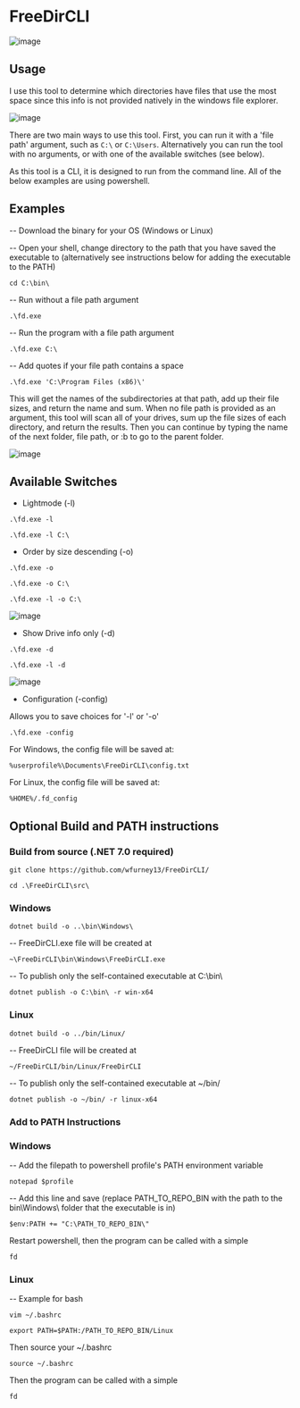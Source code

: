 <h1>FreeDirCLI</h1>

![image](/screenshots/regular.png)

<h2>Usage</h2>

I use this tool to determine which directories have files that use the most space since this info is not provided natively in the windows file explorer.

![image](https://i.ibb.co/T4jZDQv/Screenshot-2024-01-11-174203.png)

There are two main ways to use this tool. First, you can run it with a 'file path' argument, such as `C:\` or `C:\Users`. Alternatively you can run the tool with no arguments, or with one of the available switches (see below).

As this tool is a CLI, it is designed to run from the command line. All of the below examples are using powershell.

<h2>Examples</h2>

-- Download the binary for your OS (Windows or Linux)

-- Open your shell, change directory to the path that you have saved the executable to (alternatively see instructions below for adding the executable to the PATH)

`cd C:\bin\`

-- Run without a file path argument

`.\fd.exe`

-- Run the program with a file path argument

`.\fd.exe C:\`

-- Add quotes if your file path contains a space

`.\fd.exe 'C:\Program Files (x86)\'`

This will get the names of the subdirectories at that path, add up their file sizes, and return the name and sum. When no file path is provided as an argument, this tool will scan all of your drives, sum up the file sizes of each directory, and return the results. Then you can continue by typing the name of the next folder, file path, or :b to go to the parent folder.

![image](/screenshots/nextfolder.png)

<h2>Available Switches</h2>

* Lightmode (-l)

`.\fd.exe -l`

`.\fd.exe -l C:\`

* Order by size descending (-o)

`.\fd.exe -o`

`.\fd.exe -o C:\`

`.\fd.exe -l -o C:\`

![image](/screenshots/orderedlightmode.png)

* Show Drive info only (-d)

`.\fd.exe -d`

`.\fd.exe -l -d`

![image](/screenshots/drives.png)

* Configuration (-config)

Allows you to save choices for '-l' or '-o'

`.\fd.exe -config`

For Windows, the config file will be saved at:

`%userprofile%\Documents\FreeDirCLI\config.txt`

For Linux, the config file will be saved at:

`%HOME%/.fd_config`

<h2>Optional Build and PATH instructions</h2>

<h3>Build from source (.NET 7.0 required)</h3>

`git clone https://github.com/wfurney13/FreeDirCLI/`

`cd .\FreeDirCLI\src\`

<h3>Windows</h3>

`dotnet build -o ..\bin\Windows\`

-- FreeDirCLI.exe file will be created at 

`~\FreeDirCLI\bin\Windows\FreeDirCLI.exe`

-- To publish only the self-contained executable at C:\bin\

`dotnet publish -o C:\bin\ -r win-x64`

<h3>Linux</h3>

`dotnet build -o ../bin/Linux/`

-- FreeDirCLI file will be created at 

`~/FreeDirCLI/bin/Linux/FreeDirCLI`

-- To publish only the self-contained executable at ~/bin/

`dotnet publish -o ~/bin/ -r linux-x64`


<h3>Add to PATH Instructions</h3>

<h3>Windows</h3>

-- Add the filepath to powershell profile's PATH environment variable

`notepad $profile`

-- Add this line and save (replace PATH_TO_REPO_BIN with the path to the bin\Windows\ folder that the executable is in)

`$env:PATH += "C:\PATH_TO_REPO_BIN\"`

Restart powershell, then the program can be called with a simple

`fd`

<h3>Linux</h3>

-- Example for bash

`vim ~/.bashrc`

`export PATH=$PATH:/PATH_TO_REPO_BIN/Linux`

Then source your ~/.bashrc

`source ~/.bashrc`

Then the program can be called with a simple

`fd`